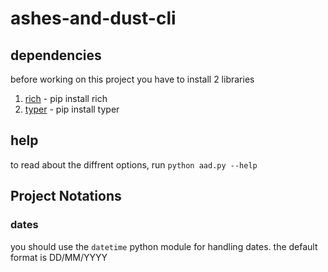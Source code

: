 # ashes-and-dust-cli

## dependencies
before working on this project you have to install 2 libraries
1. [rich](https://pypi.org/project/rich/) - pip install rich
2. [typer](https://pypi.org/project/typer/) - pip install typer

## help
to read about the diffrent options, run
```python aad.py --help```

## Project Notations
### dates
you should use the ```datetime``` python module for handling dates. the default format is DD/MM/YYYY
